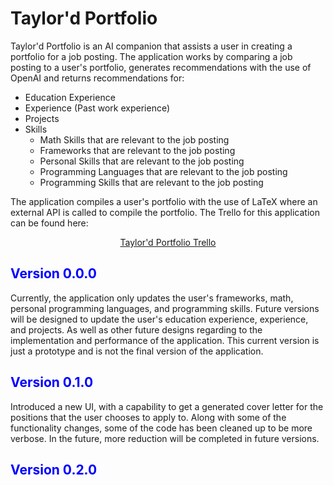 # Taylor'd Portfolio

Taylor'd Portfolio is an AI companion that assists a user in creating a portfolio for a job posting. The application works by comparing a job posting to a user's portfolio, generates recommendations with the use of OpenAI and returns recommendations for:

- Education Experience
- Experience (Past work experience)
- Projects
- Skills
    - Math Skills that are relevant to the job posting
    - Frameworks that are relevant to the job posting
    - Personal Skills that are relevant to the job posting
    - Programming Languages that are relevant to the job posting
    - Programming Skills that are relevant to the job posting

The application compiles a user's portfolio with the use of LaTeX where an external API is called to compile the portfolio. The Trello for this application can be found here:

<center>
    <a href="https://trello.com/b/5nompPlj/taylord-portfolio">Taylor'd Portfolio Trello</a>
</center>

## <span style="color:blue">Version 0.0.0</span>

Currently, the application only updates the user's frameworks, math, personal programming languages, and programming skills. Future versions will be designed to update the user's education experience, experience, and projects. As well as other future designs regarding to the implementation and performance of the application. This current version is just a prototype and is not the final version of the application.

## <span style="color:blue">Version 0.1.0</span>

Introduced a new UI, with a capability to get a generated cover letter for the positions that the user chooses to apply to. Along with some of the functionality changes, some of the code has been cleaned up to be more verbose. In the future, more reduction will be completed in future
versions.

## <span style="color:blue">Version 0.2.0</span>